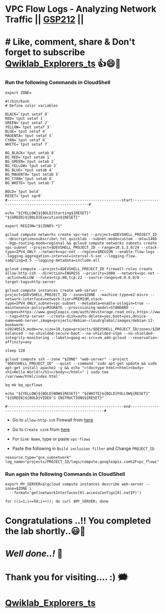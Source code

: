 # VPC Flow Logs - Analyzing Network Traffic || [GSP212](https://www.cloudskillsboost.google/focuses/1236?parent=catalog) ||

# # Like, comment, share & Don't forget to subscribe [Qwiklab_Explorers_ts](https://youtube.com/@titashshil?si=RgamNu1dc9jVIbJN) 👍😄🤝

### Run the following Commands in CloudShell
```
export ZONE=
```
```
#!/bin/bash
# Define color variables

BLACK=`tput setaf 0`
RED=`tput setaf 1`
GREEN=`tput setaf 2`
YELLOW=`tput setaf 3`
BLUE=`tput setaf 4`
MAGENTA=`tput setaf 5`
CYAN=`tput setaf 6`
WHITE=`tput setaf 7`

BG_BLACK=`tput setab 0`
BG_RED=`tput setab 1`
BG_GREEN=`tput setab 2`
BG_YELLOW=`tput setab 3`
BG_BLUE=`tput setab 4`
BG_MAGENTA=`tput setab 5`
BG_CYAN=`tput setab 6`
BG_WHITE=`tput setab 7`

BOLD=`tput bold`
RESET=`tput sgr0`
#----------------------------------------------------start--------------------------------------------------#

echo "${YELLOW}${BOLD}Starting${RESET}" "${GREEN}${BOLD}Execution${RESET}"

export REGION="${ZONE%-*}"

gcloud compute networks create vpc-net --project=$DEVSHELL_PROJECT_ID --description=subscribe\ to\ quicklab --subnet-mode=custom --mtu=1460 --bgp-routing-mode=regional && gcloud compute networks subnets create vpc-subnet --project=$DEVSHELL_PROJECT_ID --range=10.1.3.0/24 --stack-type=IPV4_ONLY --network=vpc-net --region=$REGION --enable-flow-logs --logging-aggregation-interval=interval-5-sec --logging-flow-sampling=0.5 --logging-metadata=include-all

gcloud compute --project=$DEVSHELL_PROJECT_ID firewall-rules create allow-http-ssh --direction=INGRESS --priority=1000 --network=vpc-net --action=ALLOW --rules=tcp:80,tcp:22 --source-ranges=0.0.0.0/0 --target-tags=http-server

gcloud compute instances create web-server --project=$DEVSHELL_PROJECT_ID --zone=$ZONE --machine-type=e2-micro --network-interface=network-tier=PREMIUM,stack-type=IPV4_ONLY,subnet=vpc-subnet --metadata=enable-oslogin=true --maintenance-policy=MIGRATE --provisioning-model=STANDARD --scopes=https://www.googleapis.com/auth/devstorage.read_only,https://www.googleapis.com/auth/logging.write,https://www.googleapis.com/auth/monitoring.write,https://www.googleapis.com/auth/servicecontrol,https://www.googleapis.com/auth/service.management.readonly,https://www.googleapis.com/auth/trace.append --tags=http-server --create-disk=auto-delete=yes,boot=yes,device-name=web-server,image=projects/debian-cloud/global/images/debian-12-bookworm-v20240515,mode=rw,size=10,type=projects/$DEVSHELL_PROJECT_ID/zones/$ZONE/diskTypes/pd-balanced --no-shielded-secure-boot --no-shielded-vtpm --no-shielded-integrity-monitoring --labels=goog-ec-src=vm_add-gcloud --reservation-affinity=any

sleep 120

gcloud compute ssh --zone "$ZONE" "web-server" --project "$DEVSHELL_PROJECT_ID" --quiet --command 'sudo apt-get update && sudo apt-get install apache2 -y && echo "<!doctype html><html><body><h1>Hello World!</h1></body></html>" | sudo tee /var/www/html/index.html'

bq mk bq_vpcflows

echo "${YELLOW}${BOLD}NOW${RESET}" "${WHITE}${BOLD}FOLLOW${RESET}" "${GREEN}${BOLD}VIDEO'S INSTRUCTIONS${RESET}"

#-----------------------------------------------------end----------------------------------------------------------#
```

* Go to `allow-http-ssh` Firewall from [here](https://console.cloud.google.com/net-security/firewall-manager/firewall-policies/details/allow-http-ssh?)

* Go to `Create sink` from [here](https://console.cloud.google.com/logs/router/sink?)

* For `Sink Name`, type or paste `vpc-flows` 

* Paste the following in `Build inclusion filter` and Change `PROJECT_ID`

```
resource.type="gce_subnetwork"
log_name="projects/PROJECT_ID/logs/compute.googleapis.com%2Fvpc_flows"
```

### Run again the following Commands in CloudShell

```
export MY_SERVER=$(gcloud compute instances describe web-server --zone=$ZONE \
  --format='get(networkInterfaces[0].accessConfigs[0].natIP)')

for ((i=1;i<=50;i++)); do curl $MY_SERVER; done
```

# Congratulations ..!! You completed the lab shortly..😃💯

# *Well done..!* 👏

# Thank you for visiting.... :) 🗯️

# [Qwiklab_Explorers_ts](https://youtube.com/@titashshil?si=RgamNu1dc9jVIbJN)
